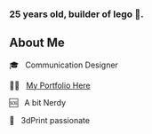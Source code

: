 ### 25 years old, builder of lego 🧱.


## About Me
:mortar_board: &nbsp; Communication Designer 

💪🏽 &nbsp; [My Portfolio Here](https://federicopozzi.github.io/)

🆘 &nbsp; A bit Nerdy

:rocket: &nbsp; 3dPrint passionate
